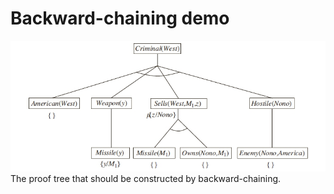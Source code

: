 # Backward-chaining demo

![Proof tree](backward_chaining_proof_tree.jpg)
The proof tree that should be constructed by backward-chaining.